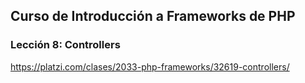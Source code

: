## Curso de Introducción a Frameworks de PHP

### Lección 8: Controllers

https://platzi.com/clases/2033-php-frameworks/32619-controllers/
